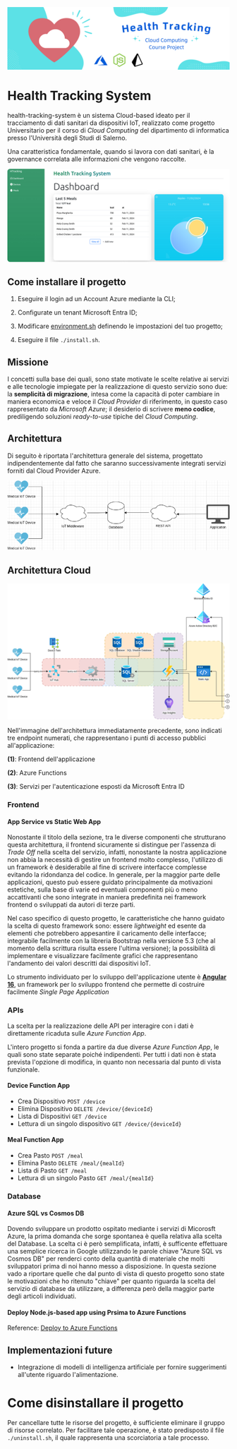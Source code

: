 ![Health Tracking](assets/Health%20Tracking%20-%20Cloud%20Computing%20Course%20Project%20Banner.png)

# Health Tracking System

health-tracking-system è un sistema Cloud-based ideato per il tracciamento di dati sanitari da dispositivi IoT, realizzato come progetto Universitario per il corso di *Cloud Computing* del dipartimento di informatica presso l'Università degli Studi di Salerno.

Una caratteristica fondamentale, quando si lavora con dati sanitari, è la governance correlata alle informazioni che vengono raccolte.

![Application Screenshot](assets/App-screenshot.png)

## Come installare il progetto

1. Eseguire il login ad un Account Azure mediante la CLI;

1. Configurate un tenant Microsoft Entra ID;

1. Modificare [environment.sh](https://github.com/daqh/health-tracking-system/blob/main/environment.sh) definendo le impostazioni del tuo progetto;

1. Eseguire il file `./install.sh`.

## Missione

<descrizione del progetto>

I concetti sulla base dei quali, sono state motivate le scelte relative ai servizi e alle tecnologie impiegate per la realizzazione di questo servizio sono due: la **semplicità di migrazione**, intesa come la capacità di poter cambiare in maniera economica e veloce il *Cloud Provider* di riferimento, in questo caso rappresentato da *Microsoft Azure*; il desiderio di scrivere **meno codice**, prediligendo soluzioni *ready-to-use* tipiche del *Cloud Computing*.

## Architettura

Di seguito è riportata l'architettura generale del sistema, progettato indipendentemente dal fatto che saranno successivamente integrati servizi forniti dal Cloud Provider Azure.

![General Architecture](assets/Health%20Tracking%20System%20-%20General%20Architecture.drawio.png)

## Architettura Cloud

![Cloud Architecture](assets/Health%20Tracking%20System%20-%20Cloud%20Computing.drawio.png)

Nell'immagine dell'architettura immediatamente precedente, sono indicati tre endpoint numerati, che rappresentano i punti di accesso pubblici all'applicazione:

**(1)**: Frontend dell'applicazione

**(2)**: Azure Functions

**(3)**: Servizi per l'autenticazione esposti da Microsoft Entra ID

### Frontend

#### App Service vs Static Web App

Nonostante il titolo della sezione, tra le diverse componenti che strutturano questa architettura, il frontend sicuramente si distingue per l'assenza di *Trade Off* nella scelta del servizio, infatti, nonostante la nostra applicazione non abbia la necessità di gestire un frontend molto complesso, l'utilizzo di un framework è desiderabile al fine di scrivere interfacce complesse evitando la ridondanza del codice. In generale, per la maggior parte delle applicazioni, questo può essere guidato principalmente da motivazioni estetiche, sulla base di varie ed eventuali componenti più o meno accattivanti che sono integrate in maniera predefinita nei framework frontend o sviluppati da autori di terze parti.

Nel caso specifico di questo progetto, le caratteristiche che hanno guidato la scelta di questo framework sono: essere *lightweight* ed esente da elementi che potrebbero appesantire il caricamento delle interfacce; integrabile facilmente con la libreria Bootstrap nella versione 5.3 (che al momento della scrittura risulta essere l'ultima versione); la possibilità di implementare e visualizzare facilmente grafici che rappresentano l'andamento dei valori descritti dai dispositivi IoT.

Lo strumento individuato per lo sviluppo dell'applicazione utente è **[Angular 16](https://en.wikipedia.org/wiki/Single-page_application#:~:text=A%20single%2Dpage%20application%20\(SPA,browser%20loading%20entire%20new%20pages.)**, un framework per lo sviluppo frontend che permette di costruire facilmente *Single Page Application*

### APIs

La scelta per la realizzazione delle API per interagire con i dati è direttamente ricaduta sulle *Azure Function App*.

L'intero progetto si fonda a partire da due diverse *Azure Function App*, le quali sono state separate poiché indipendenti. Per tutti i dati non è stata prevista l'opzione di modifica, in quanto non necessaria dal punto di vista funzionale.

#### Device Function App

- Crea Dispositivo `POST /device`
- Elimina Dispositivo `DELETE /device/{deviceId}`
- Lista di Dispositivi `GET /device`
- Lettura di un singolo dispositivo `GET /device/{deviceId}`

#### Meal Function App

- Crea Pasto `POST /meal`
- Elimina Pasto `DELETE /meal/{mealId}`
- Lista di Pasto `GET /meal`
- Lettura di un singolo Pasto `GET /meal/{mealId}`

### Database

#### Azure SQL vs Cosmos DB

Dovendo sviluppare un prodotto ospitato mediante i servizi di Micorosft Azure, la prima domanda che sorge spontanea è quella relativa alla scelta del Database. La scelta ci è però semplificata, infatti, è sufficente effettuare una semplice ricerca in Google utilizzando le parole chiave "Azure SQL vs Cosmos DB" per renderci conto della quantità di materiale che molti sviluppatori prima di noi hanno messo a disposizione. In questa sezione vado a riportare quelle che dal punto di vista di questo progetto sono state le motivazioni che ho ritenuto "chiave" per quanto riguarda la scelta del servizio di database da utilizzare, a differenza però della maggior parte degli articoli individuati.

#### Deploy Node.js-based app using Prsima to Azure Functions

Reference: [Deploy to Azure Functions](https://prisma.io/docs/guides/deployment/serverless/deploy-to-azure-functions)

## Implementazioni future

- Integrazione di modelli di intelligenza artificiale per fornire suggerimenti all'utente riguardo l'alimentazione.

# Come disinstallare il progetto

Per cancellare tutte le risorse del progetto, è sufficiente eliminare il gruppo di risorse correlato. Per facilitare tale operazione, è stato predisposto il file `./uninstall.sh`, il quale rappresenta una scorciatoria a tale processo.
